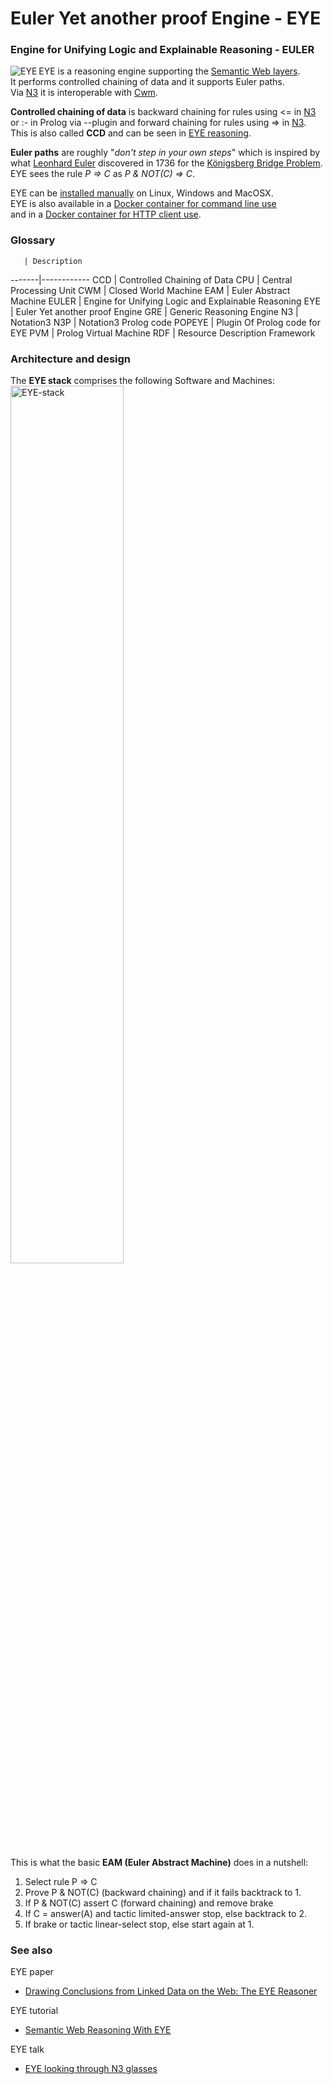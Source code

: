 # Euler Yet another proof Engine - EYE

### Engine for Unifying Logic and Explainable Reasoning - EULER

<img align="left" src="http://josd.github.io/images/eye.png" alt="EYE"/> EYE is a reasoning engine supporting the [Semantic Web layers](http://www.w3.org/DesignIssues/diagrams/sweb-stack/2006a).  
It performs controlled chaining of data and it supports Euler paths.  
Via [N3](http://www.w3.org/TeamSubmission/n3/) it is interoperable with [Cwm](http://www.w3.org/2000/10/swap/doc/cwm).  

__Controlled chaining of data__ is backward chaining for rules using <= in [N3](http://www.w3.org/TeamSubmission/n3/)  
or :- in Prolog via --plugin and forward chaining for rules using => in [N3](http://www.w3.org/TeamSubmission/n3/).  
This is also called __CCD__ and can be seen in [EYE reasoning](http://github.com/josd/eye/tree/master/reasoning).  

__Euler paths__ are roughly "_don't step in your own steps_" which is inspired by  
what [Leonhard Euler](http://en.wikipedia.org/wiki/Leonhard_Euler) discovered in 1736 for the [Königsberg Bridge Problem](http://mathworld.wolfram.com/KoenigsbergBridgeProblem.html).  
EYE sees the rule _P => C_ as _P & NOT(C) => C_.  

EYE can be [installed manually](http://github.com/josd/eye/blob/master/INSTALL) on Linux, Windows and MacOSX.  
EYE is also available in a [Docker container for command line use](http://hub.docker.com/r/bdevloed/eye/)  
and in a [Docker container for HTTP client use](http://hub.docker.com/r/bdevloed/eyeserver/).  

### Glossary

       | Description
-------|------------
CCD    | Controlled Chaining of Data
CPU    | Central Processing Unit
CWM    | Closed World Machine
EAM    | Euler Abstract Machine
EULER  | Engine for Unifying Logic and Explainable Reasoning
EYE    | Euler Yet another proof Engine
GRE    | Generic Reasoning Engine
N3     | Notation3
N3P    | Notation3 Prolog code
POPEYE | Plugin Of Prolog code for EYE
PVM    | Prolog Virtual Machine
RDF    | Resource Description Framework

### Architecture and design

The __EYE stack__ comprises the following Software and Machines:  
<img src="http://josd.github.io/images/EYE-stack.png" width="60%" height="60%" alt="EYE-stack"/>  

This is what the basic __EAM (Euler Abstract Machine)__ does in a nutshell:
1. Select rule P => C  
2. Prove P & NOT(C) (backward chaining) and if it fails backtrack to 1.  
3. If P & NOT(C) assert C (forward chaining) and remove brake  
4. If C = answer(A) and tactic limited-answer stop, else backtrack to 2.  
5. If brake or tactic linear-select stop, else start again at 1.  

### See also

EYE paper
* [Drawing Conclusions from Linked Data on the Web: The EYE Reasoner](http://josd.github.io/Papers/EYE.pdf)

EYE tutorial
* [Semantic Web Reasoning With EYE](http://n3.restdesc.org/)

EYE talk
* [EYE looking through N3 glasses](http://josd.github.io/Talks/2012/04swig/index.html)

